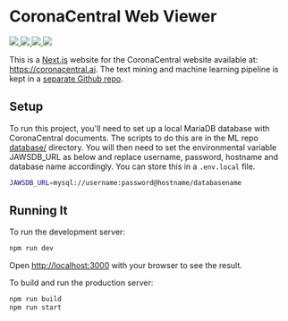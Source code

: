 # CoronaCentral Web Viewer

<p>
<a href="https://coronacentral.ai/">
   <img src="https://img.shields.io/badge/corona-central-b01515.svg" />
</a>
<a href="https://doi.org/10.5281/zenodo.4383289">
   <img src="https://img.shields.io/badge/data-download-blue.svg" />
</a>
<a href="https://doi.org/10.1073/pnas.2100766118">
   <img src="https://img.shields.io/badge/PNAS-paper-67baea.svg" />
</a>
<a href="https://github.com/jakelever/corona-ml">
   <img src="https://img.shields.io/badge/ml-code-darkgreen.svg" />
</a>
</p>

This is a [Next.js](https://nextjs.org/) website for the CoronaCentral website available at: https://coronacentral.ai. The text mining and machine learning pipeline is kept in a [separate Github repo](https://github.com/jakelever/corona-ml).

## Setup

To run this project, you'll need to set up a local MariaDB database with CoronaCentral documents. The scripts to do this are in the ML repo [database/](https://github.com/jakelever/corona-ml/tree/master/database) directory. You will then need to set the environmental variable JAWSDB_URL as below and replace username, password, hostname and database name accordingly. You can store this in a `.env.local` file.

```bash
JAWSDB_URL=mysql://username:password@hostname/databasename
```

## Running It

To run the development server:

```bash
npm run dev
```

Open [http://localhost:3000](http://localhost:3000) with your browser to see the result.

To build and run the production server:

```bash
npm run build
npm run start
```
